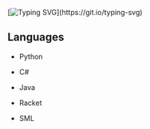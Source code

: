 [![Typing SVG](https://readme-typing-svg.demolab.com?font=Fira+Code&pause=1000&width=435&lines=Hi+there!)](https://git.io/typing-svg)

## Languages
- Python
- C#
- Java

- Racket
- SML
